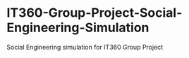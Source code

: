 # IT360-Group-Project-Social-Engineering-Simulation
Social Engineering simulation for IT360 Group Project
